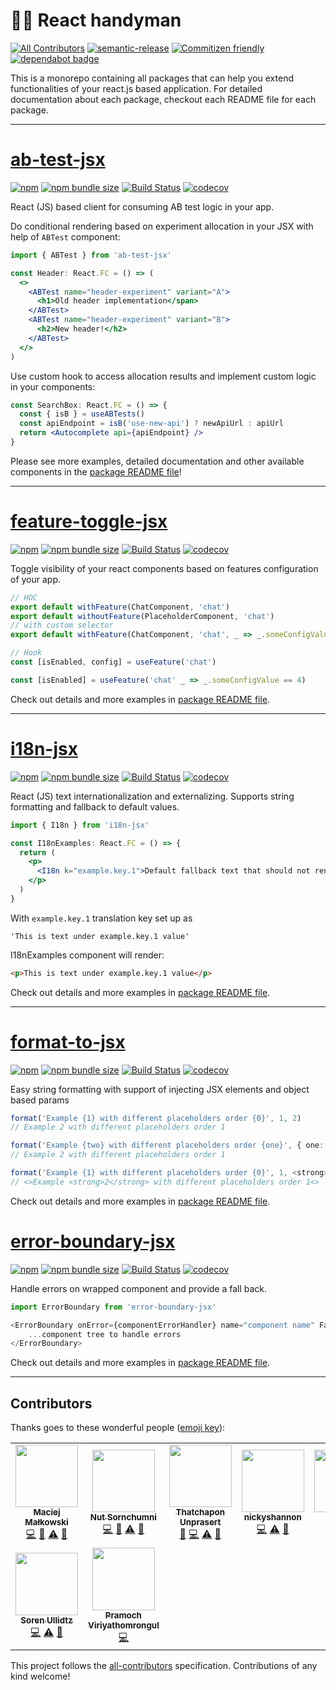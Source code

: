 # 👨‍🔧 React handyman

[![All Contributors](https://img.shields.io/badge/all_contributors-8-orange.svg?style=flat-square)](#contributors)
[![semantic-release](https://img.shields.io/badge/%20%20%F0%9F%93%A6%F0%9F%9A%80-semantic--release-e10079.svg)](https://github.com/semantic-release/semantic-release)
[![Commitizen friendly](https://img.shields.io/badge/commitizen-friendly-brightgreen.svg)](http://commitizen.github.io/cz-cli/)
[![dependabot badge](https://badgen.net/dependabot/matmalkowski/react-handyman/?icon=dependabot.svg)](https://dependabot.com/)

This is a monorepo containing all packages that can help you extend functionalities of your react.js based application. For detailed documentation about each package, checkout each README file for each package.

---

# [ab-test-jsx](/packages/ab-test-jsx)

[![npm](https://img.shields.io/npm/v/ab-test-jsx.svg)](https://www.npmjs.com/package/ab-test-jsx)
[![npm bundle size](https://img.shields.io/bundlephobia/minzip/ab-test-jsx.svg)](https://bundlephobia.com/result?p=ab-test-jsx)
[![Build Status](https://travis-ci.org/matmalkowski/react-handyman.svg?branch=master)](https://travis-ci.org/matmalkowski/react-handyman)
[![codecov](https://codecov.io/gh/matmalkowski/react-handyman/branch/master/graph/badge.svg)](https://codecov.io/gh/matmalkowski/react-handyman)

React (JS) based client for consuming AB test logic in your app.

Do conditional rendering based on experiment allocation in your JSX with help of `ABTest` component:

```jsx
import { ABTest } from 'ab-test-jsx'

const Header: React.FC = () => (
  <>
    <ABTest name="header-experiment" variant="A">
      <h1>Old header implementation</span>
    </ABTest>
    <ABTest name="header-experiment" variant="B">
      <h2>New header!</h2>
    </ABTest>
  </>
)
```

Use custom hook to access allocation results and implement custom logic in your components:

```jsx
const SearchBox: React.FC = () => {
  const { isB } = useABTests()
  const apiEndpoint = isB('use-new-api') ? newApiUrl : apiUrl
  return <Autocomplete api={apiEndpoint} />
}
```

Please see more examples, detailed documentation and other available components in the [package README file](/packages/ab-test-jsx)!

---

# [feature-toggle-jsx](/packages/feature-toggle-jsx)

[![npm](https://img.shields.io/npm/v/feature-toggle-jsx.svg)](https://www.npmjs.com/package/feature-toggle-jsx)
[![npm bundle size](https://img.shields.io/bundlephobia/minzip/feature-toggle-jsx.svg)](https://bundlephobia.com/result?p=feature-toggle-jsx)
[![Build Status](https://travis-ci.org/matmalkowski/react-handyman.svg?branch=master)](https://travis-ci.org/matmalkowski/react-handyman)
[![codecov](https://codecov.io/gh/matmalkowski/react-handyman/branch/master/graph/badge.svg)](https://codecov.io/gh/matmalkowski/react-handyman)

Toggle visibility of your react components based on features configuration of your app.

```jsx
// HOC
export default withFeature(ChatComponent, 'chat')
export default withoutFeature(PlaceholderComponent, 'chat')
// with custom selector
export default withFeature(ChatComponent, 'chat', _ => _.someConfigValue == true)

// Hook
const [isEnabled, config] = useFeature('chat')

const [isEnabled] = useFeature('chat' _ => _.someConfigValue == 4)
```

Check out details and more examples in [package README file](/packages/feature-toggle-jsx).

---

# [i18n-jsx](/packages/i18n-jsx)

[![npm](https://img.shields.io/npm/v/i18n-jsx.svg)](https://www.npmjs.com/package/i18n-jsx)
[![npm bundle size](https://img.shields.io/bundlephobia/minzip/i18n-jsx.svg)](https://bundlephobia.com/result?p=i18n-jsx)
[![Build Status](https://travis-ci.org/matmalkowski/react-handyman.svg?branch=master)](https://travis-ci.org/matmalkowski/react-handyman)
[![codecov](https://codecov.io/gh/matmalkowski/react-handyman/branch/master/graph/badge.svg)](https://codecov.io/gh/matmalkowski/react-handyman)

React (JS) text internationalization and externalizing. Supports string formatting and fallback to default values.

```jsx
import { I18n } from 'i18n-jsx'

const I18nExamples: React.FC = () => {
  return (
    <p>
      <I18n k="example.key.1">Default fallback text that should not render</I18n>
    </p>
  )
}
```

With `example.key.1` translation key set up as

```
'This is text under example.key.1 value'
```

I18nExamples component will render:

```html
<p>This is text under example.key.1 value</p>
```

Check out details and more examples in [package README file](/packages/i18n-jsx).

---

# [format-to-jsx](/packages/format-to-jsx)

[![npm](https://img.shields.io/npm/v/format-to-jsx.svg)](https://www.npmjs.com/package/format-to-jsx)
[![npm bundle size](https://img.shields.io/bundlephobia/minzip/format-to-jsx.svg)](https://bundlephobia.com/result?p=format-to-jsx)
[![Build Status](https://travis-ci.org/matmalkowski/react-handyman.svg?branch=master)](https://travis-ci.org/matmalkowski/react-handyman)
[![codecov](https://codecov.io/gh/matmalkowski/react-handyman/branch/master/graph/badge.svg)](https://codecov.io/gh/matmalkowski/react-handyman)

Easy string formatting with support of injecting JSX elements and object based params

```ts
format('Example {1} with different placeholders order {0}', 1, 2)
// Example 2 with different placeholders order 1

format('Example {two} with different placeholders order {one}', { one: 1, two: 2 })
// Example 2 with different placeholders order 1

format('Example {1} with different placeholders order {0}', 1, <strong>2</strong>)
// <>Example <strong>2</strong> with different placeholders order 1<>
```

Check out details and more examples in [package README file](/packages/format-to-jsx).

# [error-boundary-jsx](/packages/error-boundary-jsx)

[![npm](https://img.shields.io/npm/v/error-boundary.svg)](https://www.npmjs.com/package/error-boundary-jsx)
[![npm bundle size](https://img.shields.io/bundlephobia/minzip/error-boundary.svg)](https://bundlephobia.com/result?p=error-boundary-jsx)
[![Build Status](https://travis-ci.org/matmalkowski/react-handyman.svg?branch=master)](https://travis-ci.org/matmalkowski/react-handyman)
[![codecov](https://codecov.io/gh/matmalkowski/react-handyman/branch/master/graph/badge.svg)](https://codecov.io/gh/matmalkowski/react-handyman)

Handle errors on wrapped component and provide a fall back.

```ts
import ErrorBoundary from 'error-boundary-jsx'

<ErrorBoundary onError={componentErrorHandler} name="component name" FallbackComponent={CustomFallbackComponent}>
    ...component tree to handle errors
</ErrorBoundary>
```

Check out details and more examples in [package README file](/packages/error-boundary-jsx).

---

## Contributors

Thanks goes to these wonderful people ([emoji key](https://allcontributors.org/docs/en/emoji-key)):

<!-- ALL-CONTRIBUTORS-LIST:START - Do not remove or modify this section -->
<!-- prettier-ignore-start -->
<!-- markdownlint-disable -->
<table>
  <tr>
    <td align="center"><a href="https://medium.com/@mat.malkowski"><img src="https://avatars3.githubusercontent.com/u/1546903?v=4" width="100px;" alt=""/><br /><sub><b>Maciej Małkowski</b></sub></a><br /><a href="https://github.com/matmalkowski/react-handyman/commits?author=matmalkowski" title="Code">💻</a> <a href="https://github.com/matmalkowski/react-handyman/commits?author=matmalkowski" title="Documentation">📖</a> <a href="https://github.com/matmalkowski/react-handyman/commits?author=matmalkowski" title="Tests">⚠️</a> <a href="https://github.com/matmalkowski/react-handyman/pulls?q=is%3Apr+reviewed-by%3Amatmalkowski" title="Reviewed Pull Requests">👀</a></td>
    <td align="center"><a href="https://github.com/znut"><img src="https://avatars2.githubusercontent.com/u/1188327?v=4" width="100px;" alt=""/><br /><sub><b>Nut Sornchumni</b></sub></a><br /><a href="https://github.com/matmalkowski/react-handyman/commits?author=znut" title="Code">💻</a> <a href="https://github.com/matmalkowski/react-handyman/commits?author=znut" title="Documentation">📖</a> <a href="https://github.com/matmalkowski/react-handyman/commits?author=znut" title="Tests">⚠️</a> <a href="https://github.com/matmalkowski/react-handyman/pulls?q=is%3Apr+reviewed-by%3Aznut" title="Reviewed Pull Requests">👀</a></td>
    <td align="center"><a href="https://github.com/PoomSmart"><img src="https://avatars3.githubusercontent.com/u/3608783?v=4" width="100px;" alt=""/><br /><sub><b>Thatchapon Unprasert</b></sub></a><br /><a href="https://github.com/matmalkowski/react-handyman/commits?author=PoomSmart" title="Documentation">📖</a> <a href="https://github.com/matmalkowski/react-handyman/commits?author=PoomSmart" title="Code">💻</a> <a href="https://github.com/matmalkowski/react-handyman/commits?author=PoomSmart" title="Tests">⚠️</a> <a href="https://github.com/matmalkowski/react-handyman/pulls?q=is%3Apr+reviewed-by%3APoomSmart" title="Reviewed Pull Requests">👀</a></td>
    <td align="center"><a href="https://github.com/nickyshannon"><img src="https://avatars0.githubusercontent.com/u/2579455?v=4" width="100px;" alt=""/><br /><sub><b>nickyshannon</b></sub></a><br /><a href="https://github.com/matmalkowski/react-handyman/commits?author=nickyshannon" title="Code">💻</a> <a href="https://github.com/matmalkowski/react-handyman/commits?author=nickyshannon" title="Tests">⚠️</a> <a href="https://github.com/matmalkowski/react-handyman/pulls?q=is%3Apr+reviewed-by%3Anickyshannon" title="Reviewed Pull Requests">👀</a></td>
    <td align="center"><a href="https://github.com/Nielsie"><img src="https://avatars0.githubusercontent.com/u/11413207?v=4" width="100px;" alt=""/><br /><sub><b>Nielsie</b></sub></a><br /><a href="https://github.com/matmalkowski/react-handyman/commits?author=Nielsie" title="Code">💻</a> <a href="https://github.com/matmalkowski/react-handyman/commits?author=Nielsie" title="Tests">⚠️</a></td>
    <td align="center"><a href="https://www.linkedin.com/in/mahmudul-hassan-06853b50/"><img src="https://avatars2.githubusercontent.com/u/2369887?v=4" width="100px;" alt=""/><br /><sub><b>Md Mahmudul Hasan</b></sub></a><br /><a href="https://github.com/matmalkowski/react-handyman/commits?author=dinujubd" title="Code">💻</a> <a href="https://github.com/matmalkowski/react-handyman/commits?author=dinujubd" title="Tests">⚠️</a></td>
    <td align="center"><a href="https://github.com/HasanAJ"><img src="https://avatars0.githubusercontent.com/u/29162870?v=4" width="100px;" alt=""/><br /><sub><b>Hasan AJ</b></sub></a><br /><a href="https://github.com/matmalkowski/react-handyman/commits?author=HasanAJ" title="Code">💻</a></td>
  </tr>
  <tr>
    <td align="center"><a href="https://m2film.dk/"><img src="https://avatars1.githubusercontent.com/u/23518653?v=4" width="100px;" alt=""/><br /><sub><b>Soren Ullidtz</b></sub></a><br /><a href="https://github.com/matmalkowski/react-handyman/commits?author=Ullidtz" title="Code">💻</a> <a href="https://github.com/matmalkowski/react-handyman/commits?author=Ullidtz" title="Tests">⚠️</a> <a href="https://github.com/matmalkowski/react-handyman/commits?author=Ullidtz" title="Documentation">📖</a></td>
    <td align="center"><a href="http://facebook.com/kingdomax"><img src="https://avatars2.githubusercontent.com/u/6430428?v=4" width="100px;" alt=""/><br /><sub><b>Pramoch Viriyathomrongul</b></sub></a><br /><a href="https://github.com/matmalkowski/react-handyman/commits?author=kingdomax" title="Code">💻</a></td>
  </tr>
</table>

<!-- markdownlint-enable -->
<!-- prettier-ignore-end -->
<!-- ALL-CONTRIBUTORS-LIST:END -->

This project follows the [all-contributors](https://github.com/all-contributors/all-contributors) specification. Contributions of any kind welcome!
